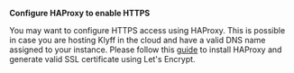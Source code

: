 **Configure HAProxy to enable HTTPS**

You may want to configure HTTPS access using HAProxy. 
This is possible in case you are hosting Klyff in the cloud and have a valid DNS name assigned to your instance.
Please follow this [guide](/docs/user-guide/install/pe/add-haproxy-rhel) to install HAProxy and generate valid SSL certificate using Let's Encrypt.
